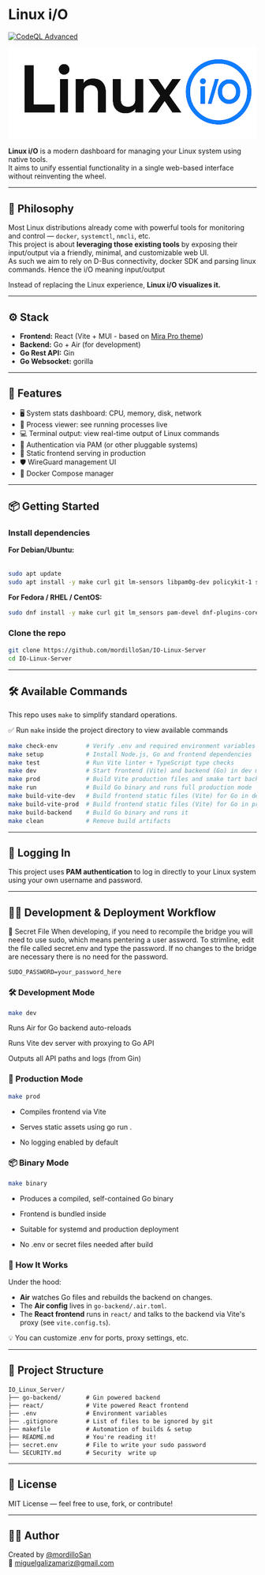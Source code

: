 # Linux i/O

[![CodeQL Advanced](https://github.com/mordilloSan/LinuxIO/actions/workflows/codeql.yml/badge.svg)](https://github.com/mordilloSan/LinuxIO/actions/workflows/codeql.yml)

![Logo](react/public/Logo.png)

**Linux i/O** is a modern dashboard for managing your Linux system using native tools.  
It aims to unify essential functionality in a single web-based interface without reinventing the wheel.

---

## 🧠 Philosophy

Most Linux distributions already come with powerful tools for monitoring and control — `docker`, `systemctl`, `nmcli`, etc.  
This project is about **leveraging those existing tools** by exposing their input/output via a friendly, minimal, and customizable web UI.  
As such we aim to rely on D-Bus connectivity, docker SDK and parsing linux commands. Hence the i/O meaning input/output

Instead of replacing the Linux experience, **Linux i/O visualizes it.**

---

## ⚙️ Stack

- **Frontend:** React (Vite + MUI - based on [Mira Pro theme](https://mira.bootlab.io/))
- **Backend:** Go + Air (for development)
- **Go Rest API:** Gin
- **Go Websocket:** gorilla

---

## 🚀 Features

- 🖥️ System stats dashboard: CPU, memory, disk, network
- 🧠 Process viewer: see running processes live
- 💻 Terminal output: view real-time output of Linux commands
- 🔐 Authentication via PAM (or other pluggable systems)
- 🧱 Static frontend serving in production
- 🛡️ WireGuard management UI
- 🐳 Docker Compose manager

---

## 📦 Getting Started

### Install dependencies

**For Debian/Ubuntu:**

```bash

sudo apt update
sudo apt install -y make curl git lm-sensors libpam0g-dev policykit-1 smartmontools python3-gi python3-dbus
```

**For Fedora / RHEL / CentOS:**

```bash
sudo dnf install -y make curl git lm_sensors pam-devel dnf-plugins-core smartmontools python3-gi python3-dbus
```

### Clone the repo

```bash
git clone https://github.com/mordilloSan/IO-Linux-Server
cd IO-Linux-Server
```

---

## 🛠️ Available Commands

This repo uses `make` to simplify standard operations.

✅ Run `make` inside the project directory to view available commands

```bash
make check-env        # Verify .env and required environment variables
make setup            # Install Node.js, Go and frontend dependencies
make test             # Run Vite linter + TypeScript type checks
make dev              # Start frontend (Vite) and backend (Go) in dev mode
make prod             # Build Vite production files and smake tart backend (Go) in production mode
make run              # Build Go binary and runs full production mode
make build-vite-dev   # Build frontend static files (Vite) for Go in development mode
make build-vite-prod  # Build frontend static files (Vite) for Go in production mode
make build-backend    # Build Go binary and runs it
make clean            # Remove build artifacts

```

---

## 🔐 Logging In

This project uses **PAM authentication** to log in directly to your Linux system using your own username and password.

---

## 👨‍💼 Development & Deployment Workflow

🔑 Secret File
When developing, if you need to recompile the bridge you will need to use sudo, which means pentering a user assword.
To strimline, edit the file called secret.env and type the password.
If no changes to the bridge are necessary there is no need for the password.

```env
SUDO_PASSWORD=your_password_here
```

### 🛠️ Development Mode

```bash
make dev
```

Runs Air for Go backend auto-reloads

Runs Vite dev server with proxying to Go API

Outputs all API paths and logs (from Gin)

### 🚀 Production Mode

```bash
make prod
```

- Compiles frontend via Vite

- Serves static assets using go run .

- No logging enabled by default

### 📦 Binary Mode

```bash
make binary
```

- Produces a compiled, self-contained Go binary

- Frontend is bundled inside

- Suitable for systemd and production deployment

- No .env or secret files needed after build

### 🔪 How It Works

Under the hood:

- **Air** watches Go files and rebuilds the backend on changes.
- The **Air config** lives in `go-backend/.air.toml`.
- The **React frontend** runs in `react/` and talks to the backend via Vite's proxy (see `vite.config.ts`).

💡 You can customize .env for ports, proxy settings, etc.

---

## 📁 Project Structure

```
IO_Linux_Server/
├── go-backend/       # Gin powered backend
├── react/            # Vite powered React frontend
├── .env              # Environment variables
├── .gitignore        # List of files to be ignored by git
├── makefile          # Automation of builds & setup
├── README.md         # You're reading it!
├── secret.env        # File to write your sudo password
└── SECURITY.md       # Security  write up
```

---

## 📃 License

MIT License — feel free to use, fork, or contribute!

---

## 🙋‍♂️ Author

Created by [@mordilloSan](https://github.com/mordilloSan)  
📧 miguelgalizamariz@gmail.com
